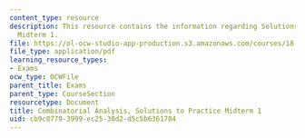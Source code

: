 ```yaml
---
content_type: resource
description: This resource contains the information regarding Solutions to Practice
  Midterm 1.
file: https://ol-ocw-studio-app-production.s3.amazonaws.com/courses/18-314-combinatorial-analysis-fall-2014/cb9c07793999ec2530d2d5c5b6361784_MIT18_314F14_pracq1sol.pdf
file_type: application/pdf
learning_resource_types:
- Exams
ocw_type: OCWFile
parent_title: Exams
parent_type: CourseSection
resourcetype: Document
title: Combinatorial Analysis, Solutions to Practice Midterm 1
uid: cb9c0779-3999-ec25-30d2-d5c5b6361784
---
```

